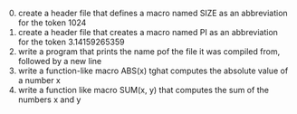 0. create a header file that defines a macro named SIZE as an abbreviation for the token 1024
1. create a header file that creates a macro named PI as an abbreviation for the token 3.14159265359
2. write a program that prints the name pof the file it was compiled from, followed by a new line
3. write a function-like macro ABS(x) tghat computes the absolute value of a number x
4. write a function like macro SUM(x, y) that computes the sum of the numbers x and y

